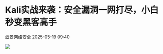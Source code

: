#  Kali实战来袭：安全漏洞一网打尽，小白秒变黑客高手   
 蚁景网络安全   2025-05-19 09:40  
  
![](https://mmbiz.qpic.cn/mmbiz_png/5znJiaZxqldzESPozYp1Xt0IJFYnpia1p8leAZmOuEv24SOYc94UKmwIT7IF3KjFc6Qd9IA6T8HmlYiaYbMRJoT9A/640?wx_fmt=png&from=appmsg "")  
  
